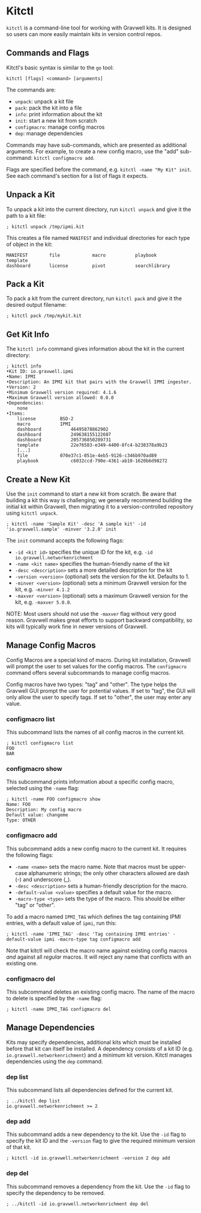 # Kitctl

`kitctl` is a command-line tool for working with Gravwell kits. It is designed so users can more easily maintain kits in version control repos.

## Commands and Flags

Kitctl's basic syntax is similar to the `go` tool:

	kitctl [flags] <command> [arguments]

The commands are:

* `unpack`: unpack a kit file
* `pack`: pack the kit into a file
* `info`: print information about the kit
* `init`: start a new kit from scratch
* `configmacro`: manage config macros
* `dep`: manage dependencies

Commands may have sub-commands, which are presented as additional arguments. For example, to create a new config macro, use the "add" sub-command: `kitctl configmacro add`.

Flags are specified before the command, e.g. `kitctl -name "My Kit" init`. See each command's section for a list of flags it expects.

## Unpack a Kit

To unpack a kit into the current directory, run `kitctl unpack` and give it the path to a kit file:

	; kitctl unpack /tmp/ipmi.kit

This creates a file named `MANIFEST` and individual directories for each type of object in the kit:

	MANIFEST		file			macro			playbook		template
	dashboard		license			pivot			searchlibrary

## Pack a Kit

To pack a kit from the current directory, run `kitctl pack` and give it the desired output filename:

	; kitctl pack /tmp/mykit.kit

## Get Kit Info

The `kitctl info` command gives information about the kit in the current directory:

	; kitctl info
	•Kit ID: io.gravwell.ipmi
	•Name: IPMI
	•Description: An IPMI kit that pairs with the Gravwell IPMI ingester.
	•Version: 2
	•Minimum Gravwell version required: 4.1.6
	•Maximum Gravwell version allowed: 0.0.0
	•Dependencies:
		none
	•Items:
		license			BSD-2
		macro			IPMI
		dashboard			46495878862902
		dashboard			249638155122607
		dashboard			205736850289731
		template			22e76583-e349-4400-8fc4-b238378a9b23
		[...]
		file			070e37c1-051e-4eb5-9126-c346b970ad89
		playbook			c6032ccd-790e-4361-ab10-1620b6d98272

## Create a New Kit

Use the `init` command to start a new kit from scratch. Be aware that building a kit this way is challenging; we generally recommend building the initial kit within Gravwell, then migrating it to a version-controlled repository using `kitctl unpack`.

	; kitctl -name 'Sample Kit' -desc 'A sample kit' -id 'io.gravwell.sample' -minver '3.2.0' init

The `init` command accepts the following flags:

* `-id <kit id>` specifies the unique ID for the kit, e.g. `-id io.gravwell.networkenrichment`
* `-name <kit name>` specifies the human-friendly name of the kit
* `-desc <description>` sets a more detailed description for the kit
* `-version <version>` (optional) sets the version for the kit. Defaults to 1.
* `-minver <version>` (optional) sets a minimum Gravwell version for the kit, e.g. `-minver 4.1.2`
* `-maxver <version>` (optional) sets a maximum Gravwell version for the kit, e.g. `-maxver 5.0.0`.

NOTE: Most users should not use the `-maxver` flag without very good reason. Gravwell makes great efforts to support backward compatibility, so kits will typically work fine in newer versions of Gravwell.

## Manage Config Macros

Config Macros are a special kind of macro. During kit installation, Gravwell will prompt the user to set values for the config macros. The `configmacro` command offers several subcommands to manage config macros.

Config macros have two types: "tag" and "other". The type helps the Gravwell GUI prompt the user for potential values. If set to "tag", the GUI will only allow the user to specify tags. If set to "other", the user may enter any value.

### configmacro list

This subcommand lists the names of all config macros in the current kit.

	; kitctl configmacro list
	FOO
	BAR

### configmacro show

This subcommand prints information about a specific config macro, selected using the `-name` flag:

	; kitctl -name FOO configmacro show
	Name: FOO
	Description: My config macro
	Default value: changeme
	Type: OTHER

### configmacro add

This subcommand adds a new config macro to the current kit. It requires the following flags:

* `-name <name>` sets the macro name. Note that macros must be upper-case alphanumeric strings; the only other characters allowed are dash (-) and underscore (_).
* `-desc <description>` sets a human-friendly description for the macro.
* `-default-value <value>` specifies a default value for the macro.
* `-macro-type <type>` sets the type of the macro. This should be either "tag" or "other".

To add a macro named `IPMI_TAG` which defines the tag containing IPMI entries, with a default value of `ipmi`, run this:

	; kitctl -name 'IPMI_TAG' -desc 'Tag containing IPMI entries' -default-value ipmi -macro-type tag configmacro add

Note that kitctl will check the macro name against existing config macros *and* against all *regular* macros. It will reject any name that conflicts with an existing one.

### configmacro del

This subcommand deletes an existing config macro. The name of the macro to delete is specified by the `-name` flag:

	; kitctl -name IPMI_TAG configmacro del

## Manage Dependencies

Kits may specify dependencies, additional kits which must be installed before that kit can itself be installed. A dependency consists of a kit ID (e.g. `io.gravwell.networkenrichment`) and a minimum kit version. Kitctl manages dependencies using the `dep` command.

### dep list

This subcommand lists all dependencies defined for the current kit.

	; ../kitctl dep list
	io.gravwell.networkenrichment >= 2

### dep add

This subcommand adds a new dependency to the kit. Use the `-id` flag to specify the kit ID and the `-version` flag to give the required minimum version of that kit.

	; kitctl -id io.gravwell.networkenrichment -version 2 dep add

### dep del

This subcommand removes a dependency from the kit. Use the `-id` flag to specify the dependency to be removed.

	; ../kitctl -id io.gravwell.networkenrichment dep del